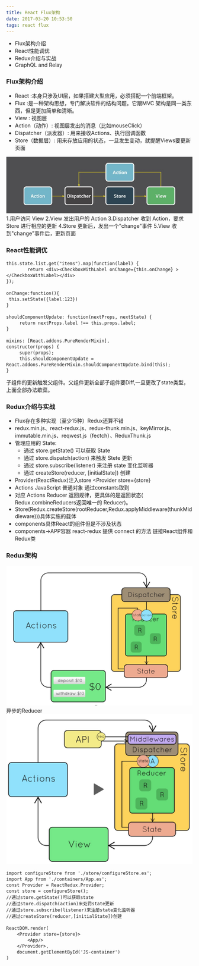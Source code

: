```yaml
---
title: React Flux架构
date: 2017-03-20 10:53:50
tags: react flux
---
```

* Flux架构介绍
* React性能调优
* Redux介绍与实战
* GraphQL and Relay

### Flux架构介绍
* React :本身只涉及UI层，如果搭建大型应用，必须搭配一个前端框架。
* Flux :是一种架构思想，专门解决软件的结构问题。它跟MVC 架构是同一类东西，但是更加简单和清晰。
* View : 视图层
* Action（动作）: 视图层发出的消息（比如mouseClick）
* Dispatcher（派发器）: 用来接收Actions、执行回调函数
* Store（数据层）: 用来存放应用的状态，一旦发生变动，就提醒Views要更新页面
<!--more-->
![](/images/170330-11.png)
1.用户访问 View
2.View 发出用户的 Action
3.Dispatcher 收到 Action，要求 Store 进行相应的更新
4.Store 更新后，发出一个"change"事件
5.View 收到"change"事件后，更新页面

### React性能调优

    this.state.list.get("items").map(function(label) {
            return <div><CheckboxWithLabel onChange={this.onChange} ></CheckboxWithLabel></div>
    });
    
    onChange:function(){      
     this.setState({label:123})
    }
    
    shouldComponentUpdate: function(nextProps, nextState) {
         return nextProps.label !== this.props.label;
    }
    
    mixins: [React.addons.PureRenderMixin],
    constructor(props) {
         super(props);
         this.shouldComponentUpdate = React.addons.PureRenderMixin.shouldComponentUpdate.bind(this);
    }
    
  子组件的更新触发父组件。父组件更新全部子组件要Diff,一旦更改了state类型，上面全部办法歇菜。
  
### Redux介绍与实战    
    
* Flux存在多种实现（至少15种）Redux还算不错
* redux.min.js、react-redux.js、redux-thunk.min.js、keyMirror.js、immutable.min.js、reqwest.js（fectch）、ReduxThunk.js
* 管理应用的 State:
    * 通过 store.getState() 可以获取 State
    * 通过 store.dispatch(action) 来触发 Stete 更新
    * 通过 store.subscribe(listener) 来注册 state 变化监听器
    * 通过 createStore(reducer, [initialState]) 创建
* Provider(ReactRedux)注入store <Provider store={store}<App/>  </Provider>
* Actions  JavaScript 普通对象 通过constants取到
* 对应 Actions Reducer 返回规律，更具体的是返回状态( Redux.combineReducers返回唯一的 Reducer)。
* Store(Redux.createStore(rootReducer,Redux.applyMiddleware(thunkMiddleware)))具体实施的载体
* components具体React的组件但是不涉及状态
* components->APP容器 react-redux 提供 connect 的方法 链接React组件和Redux类


### Redux架构
![](images/170330-22.png)
异步的Reducer
![](images/170330-33.png)

    import configureStore from './store/configureStore.es';
    import App from './containers/App.es';
    const Provider = ReactRedux.Provider;
    const store = configureStore();
    //通过store.getState()可以获取state
    //通过store.dispatch(action)来处罚state更新
    //通过store.subscribe(listener)来注册state变化监听器
    //通过createStore(reducer,[initialState])创建
    
    ReactDOM.render(
        <Provider store={store}>
            <App/>
        </Provider>,
        document.getElementById('JS-container')
    )
    
    
  
       